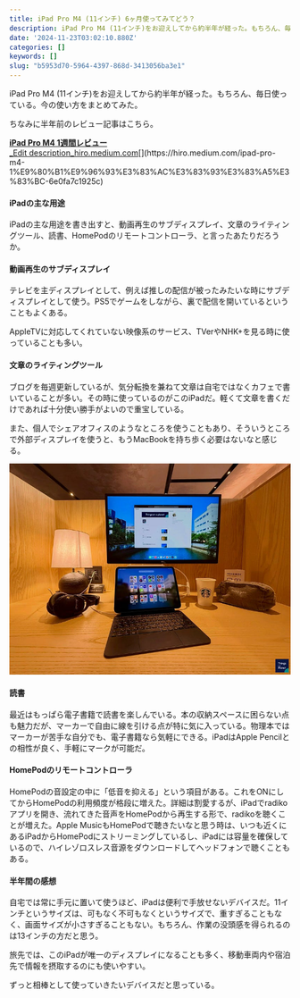 ```yaml
---
title: iPad Pro M4 (11インチ) 6ヶ月使ってみてどう？
description: iPad Pro M4 (11インチ)をお迎えしてから約半年が経った。もちろん、毎日使っている。今の使い方をまとめてみた。
date: '2024-11-23T03:02:10.880Z'
categories: []
keywords: []
slug: "b5953d70-5964-4397-868d-3413056ba3e1"
---
```

iPad Pro M4 (11インチ)をお迎えしてから約半年が経った。もちろん、毎日使っている。今の使い方をまとめてみた。

ちなみに半年前のレビュー記事はこちら。

[**iPad Pro M4 1週間レビュー**  
_Edit description_hiro.medium.com](https://hiro.medium.com/ipad-pro-m4-1%E9%80%B1%E9%96%93%E3%83%AC%E3%83%93%E3%83%A5%E3%83%BC-6e0fa7c1925c "https://hiro.medium.com/ipad-pro-m4-1%E9%80%B1%E9%96%93%E3%83%AC%E3%83%93%E3%83%A5%E3%83%BC-6e0fa7c1925c")[](https://hiro.medium.com/ipad-pro-m4-1%E9%80%B1%E9%96%93%E3%83%AC%E3%83%93%E3%83%A5%E3%83%BC-6e0fa7c1925c)

#### iPadの主な用途

iPadの主な用途を書き出すと、動画再生のサブディスプレイ、文章のライティングツール、読書、HomePodのリモートコントローラ、と言ったあたりだろうか。

#### 動画再生のサブディスプレイ

テレビを主ディスプレイとして、例えば推しの配信が被ったみたいな時にサブディスプレイとして使う。PS5でゲームをしながら、裏で配信を開いているということもよくある。

AppleTVに対応してくれていない映像系のサービス、TVerやNHK+を見る時に使っていることも多い。

#### 文章のライティングツール

ブログを毎週更新しているが、気分転換を兼ねて文章は自宅ではなくカフェで書いていることが多い。その時に使っているのがこのiPadだ。軽くて文章を書くだけであれば十分使い勝手がよいので重宝している。

また、個人でシェアオフィスのようなところを使うこともあり、そういうところで外部ディスプレイを使うと、もうMacBookを持ち歩く必要はないなと感じる。

![](1__C0ehwshOgngT5iHf3pMDmg.jpeg)

#### 読書

最近はもっぱら電子書籍で読書を楽しんでいる。本の収納スペースに困らない点も魅力だが、マーカーで自由に線を引ける点が特に気に入っている。物理本ではマーカーが苦手な自分でも、電子書籍なら気軽にできる。iPadはApple Pencilとの相性が良く、手軽にマークが可能だ。

#### HomePodのリモートコントローラ

HomePodの音設定の中に「低音を抑える」という項目がある。これをONにしてからHomePodの利用頻度が格段に増えた。詳細は割愛するが、iPadでradikoアプリを開き、流れてきた音声をHomePodから再生する形で、radikoを聴くことが増えた。Apple MusicもHomePodで聴きたいなと思う時は、いつも近くにあるiPadからHomePodにストリーミングしているし、iPadには容量を確保しているので、ハイレゾロスレス音源をダウンロードしてヘッドフォンで聴くこともある。

#### 半年間の感想

自宅では常に手元に置いて使うほど、iPadは便利で手放せないデバイスだ。11インチというサイズは、可もなく不可もなくというサイズで、重すぎることもなく、画面サイズが小さすぎることもない。もちろん、作業の没頭感を得られるのは13インチの方だと思う。

旅先では、このiPadが唯一のディスプレイになることも多く、移動車両内や宿泊先で情報を摂取するのにも使いやすい。

ずっと相棒として使っていきたいデバイスだと思っている。